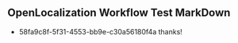 ## OpenLocalization Workflow Test MarkDown
* 58fa9c8f-5f31-4553-bb9e-c30a56180f4a thanks!

<!--HONumber=Jul16_HO4-->


